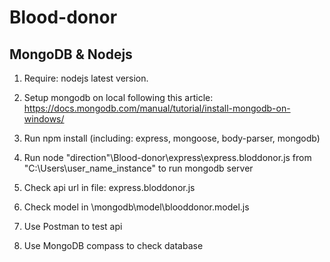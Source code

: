 # Blood-donor

## MongoDB & Nodejs
1. Require: nodejs latest version.  

1. Setup mongodb on local following this article: https://docs.mongodb.com/manual/tutorial/install-mongodb-on-windows/

2. Run npm install (including: express, mongoose, body-parser, mongodb)

3. Run node "direction"\Blood-donor\express\express.bloddonor.js from "C:\Users\user_name_instance" to run mongodb server

4. Check api url in file: express.bloddonor.js

5. Check model in \mongodb\model\blooddonor.model.js

6. Use Postman to test api

7. Use MongoDB compass to check database

